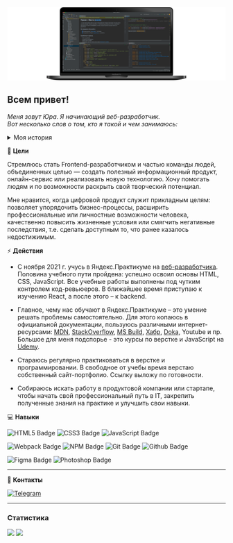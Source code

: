 ![Header](https://github.com/pnrf/pnrf/blob/main/assets/bgr-image-005.png)

## Всем привет!

*Меня зовут Юра. Я начинающий веб-разработчик.*  
*Вот несколько слов о том, кто я такой и чем занимаюсь:*

<details>
<summary>Моя история</summary>

19 лет после окончания института работал юристом в торгово-производственных и консалтинговых компаниях. Из них последние 6 лет занимался частной юридической практикой: помогал людям, преодолевал административные барьеры, защищал интересы бизнеса и права граждан в судах и госорганах, участвовал в построении бизнес-процессов и оформлении сделок, договаривался.

Пандемия 2020 года крайне негативно отразилась на моих клиентах: многие были вынуждены значительно сократить свои расходы либо полностью выйти из бизнеса. Это заставило меня задуматься о своем будущем, позволило расширить горизонт моего восприятия и открыть для себя новые возможности. Душа просила чего-то творческого, волшебного.

В результате я принял решение сменить профессию и примкнуть к IT-сообществу.

Почему именно IT?

Оно сейчас на хайпе, государство его активно поддерживает, условия труда близки к идеальным. Кроме того у меня имеется небольшой опыт работы с IT-специалистами:

* в 2002 г., учась в институте, мои сокурсники организовали веб-студию (5 чел.). Сайты верстали таблицами в Dreamweaver, фото и коллажи - в Photoshop, интерактивные элементы - в Macromedia Flash. Меня пригласили в качестве менеджера по работе с клиентами. Вместе с тем я активно участвовал в процессе разработки и даже освоил несколько программ.

* в 2011-2014 гг. мне довелось участвовать в проекте по созданию интернет-магазина одежды (https://glance.ru) и нескольких сайтов на стороне заказчика. Моей задачей было полное юридическое сопровождение проекта, включая оформление документов с разработчиками и урегулирование споров. Как оказалось, интернет-магазин - это не только UI/UX дизайн и программно-аппаратный комплекс. Также это система взаимосвязанных бизнес-процессов, включая производственную составляющую, складскую и транспортную логистику, маркетинг, продажи, взаиморасчеты и обработку пользовательских данных. Работали командой. Приходилось вникать во все тонкости, ежедневно общаться со многими людьми.

* в феврале - марте 2021 г. поработал в IT-компании (резидент Сколково). Эта компания выигрывает тендеры на разработку и модификацию программного обеспечения, а для их реализации нанимает подрядчиков (аутстаффинг): сторонние IT-компании и частных специалистов. Передо мной поставили задачу: за 1,5 месяца предложить рекомендации по оптимизации работы договорного отдела и разработать прототип учетной системы на базе Goolge Apps, что я и сделал. Но, главное, здесь я оказался среди айтишников, окунулся в их среду. Мне довелось много общаться с разработчиками, научиться понимать их ожидания и опасения. Я узнал их систему оплаты и оценки труда, увидел процесс реализации fintech-проектов в действии (конечно, без погружения в код).

К вопросу выбора будущей профессии подошел весьма тщательно: год шерстил интернет, включая прогнозы аналитических и рекрутинговых агентств, общался со своими знакомыми, прошел несколько тестов по профориентации и т.п.

В результате 25 ноября 2021 г. приступил к обучению на курсе “веб-разработчик” в Яндекс.Практикуме, где продолжаю постигать азы новой профессии.

</details>

:dart: **Цели**

Стремлюсь стать Frontend-разработчиком и частью команды людей, объединенных целью — создать полезный информационный продукт, онлайн-сервис или реализовать новую технологию. Хочу помогать людям и по возможности раскрыть свой творческий потенциал. 

Мне нравится, когда цифровой продукт служит прикладным целям: позволяет упорядочить бизнес-процессы, расширить профессиональные или личностные возможности человека, качественно повысить жизненные условия или смягчить негативные последствия, т.е. сделать доступным то, что ранее казалось недостижимым.

:zap: **Действия**

* С ноября 2021 г. учусь в Яндекс.Практикуме на [веб-разработчика](https://practicum.yandex.ru/web/). Половина учебного пути пройдена: успешно освоил основы HTML, CSS, JavaScript. Все учебные работы выполнены под чутким контролем код-ревьюеров. В ближайшее время приступаю к изучению React, а после этого – к backend.

* Главное, чему нас обучают в Яндекс.Практикуме – это умение решать проблемы самостоятельно. Для этого копаюсь в официальной документации, пользуюсь различными интернет-ресурсами: [MDN](https://developer.mozilla.org/ru/docs/Learn), [StackOverflow](https://stackoverflow.com), [MS Build](https://docs.microsoft.com/ru-ru/contribute/markdown-reference), [Хабр](https://habr.com/ru/all/), [Doka](https://doka.guide/?ysclid=l2yjdcl4t1), Youtube и пр. Большое для меня подспорье - это курсы по верстке и JavaScript на [Udemy](https://www.udemy.com).

* Стараюсь регулярно практиковаться в верстке и программировании. В свободное от учебы время верстаю собственный сайт-портфолио. Ссылку выложу по готовности.

* Собираюсь искать работу в продуктовой компании или стартапе, чтобы начать свой профессиональный путь в IT, закрепить полученные знания на практике и улучшить свои навыки.

:computer: **Навыки**

![HTML5 Badge](https://img.shields.io/badge/HTML5-informational?style=flat&logo=html5&logoColor=white&labelColor=E34F26&color=4E4E4E)
![CSS3 Badge](https://img.shields.io/badge/CSS3-informational?style=flat&logo=css3&logoColor=white&labelColor=1572B6&color=4E4E4E)
![JavaScript Badge](https://img.shields.io/badge/JavaScript-informational?style=flat&logo=JavaScript&logoColor=white&labelColor=F7DF1E&color=4E4E4E)
  
![Webpack Badge](https://img.shields.io/badge/Webpack-informational?style=flat&logo=webpack&logoColor=white&labelColor=8DD6F9&color=4E4E4E)
![NPM Badge](https://img.shields.io/badge/NPM-informational?style=flat&logo=npm&logoColor=white&labelColor=CB3837&color=4E4E4E)
![Git Badge](https://img.shields.io/badge/Git-informational?style=flat&logo=git&logoColor=white&labelColor=F05032&color=4E4E4E)
![Github Badge](https://img.shields.io/badge/GitHub-informational?style=flat&logo=GitHub&logoColor=white&labelColor=181717&color=4E4E4E)
  
![Figma Badge](https://img.shields.io/badge/Figma-informational?style=flat&logo=figma&logoColor=white&labelColor=F24E1E&color=4E4E4E)
![Photoshop Badge](https://img.shields.io/badge/Photoshop-informational?style=flat&logo=Adobe-Photoshop&logoColor=white&labelColor=31A8FF&color=4E4E4E)  
  
---
  
:satellite: **Контакты**

[![Telegram](https://img.shields.io/badge/Telegram-2CA5E0?style=for-the-badge&logo=telegram&logoColor=white&labelColor=white)](https://t.me/pnrf_tg)

---

### Статистика
<img src="https://github-readme-stats.vercel.app/api?username=pnrf&show_icons=true" height="140px"/> <img src="https://github-readme-stats.vercel.app/api/top-langs/?username=pnrf&layout=compact" height="140px"/>

